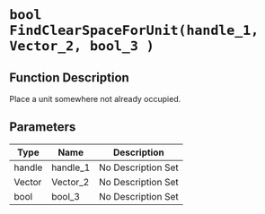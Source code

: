 # `bool FindClearSpaceForUnit(handle_1, Vector_2, bool_3 )`
## Function Description
Place a unit somewhere not already occupied.
## Parameters
Type|Name|Description
--|--|--
handle|handle_1|No Description Set
Vector|Vector_2|No Description Set
bool|bool_3|No Description Set
